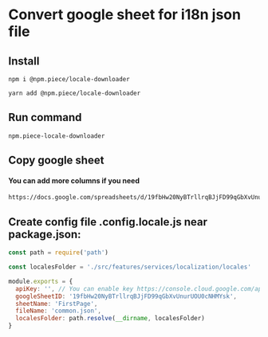 # Convert google sheet for i18n json file

## Install

```
npm i @npm.piece/locale-downloader
```

```
yarn add @npm.piece/locale-downloader
```

## Run command
```
npm.piece-locale-downloader
```

## Copy google sheet 
#### You can add more columns if you need
```
https://docs.google.com/spreadsheets/d/19fbHw20NyBTrllrqBJjFD99qGbXvUnurUOU0cNHMYsk/edit#gid=0
```

## Create config file .config.locale.js near package.json:

```javascript
const path = require('path')

const localesFolder = './src/features/services/localization/locales'

module.exports = {
  apiKey: '', // You can enable key https://console.cloud.google.com/apis/enableflow?apiid=sheets.googleapis.com
  googleSheetID: '19fbHw20NyBTrllrqBJjFD99qGbXvUnurUOU0cNHMYsk',
  sheetName: 'FirstPage',
  fileName: 'common.json',
  localesFolder: path.resolve(__dirname, localesFolder)
}
```
